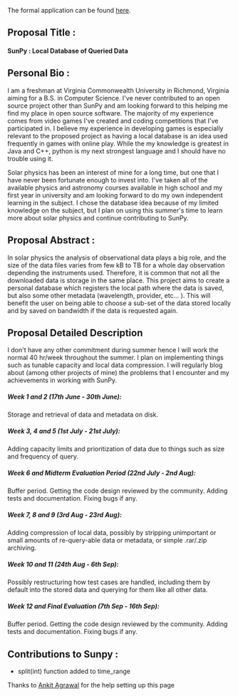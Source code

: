 The formal application can be found [here](https://google-melange.appspot.com/gsoc/proposal/review/google/gsoc2013/mattbates/7001#). 

## Proposal Title :

#### SunPy : Local Database of Queried Data

## Personal Bio :

I am a freshman at Virginia Commonwealth University in Richmond, Virginia aiming for a B.S. in Computer Science. I've never contributed to an open source project other than SunPy and am looking forward to this helping me find my place in open source software. The majority of my experience comes from video games I've created and coding competitions that I've participated in. I believe my experience in developing games is especially relevant to the proposed project as having a local database is an idea used frequently in games with online play. While the my knowledge is greatest in Java and C++, python is my next strongest language and I should have no trouble using it.

Solar physics has been an interest of mine for a long time, but one that I have never been fortunate enough to invest into. I've taken all of the available physics and astronomy courses available in high school and my first year in university and am looking forward to do my own independent learning in the subject. I chose the database idea because of my limited knowledge on the subject, but I plan on using this summer's time to learn more about solar physics and continue contributing to SunPy.

## Proposal Abstract :

In solar physics the analysis of observational data plays a big role, and the size of the data files varies from few kB to TB for a whole day observation depending the instruments used. Therefore, it is common that not all the downloaded data is storage in the same place. This project aims to create a personal database which registers the local path where the data is saved, but also some other metadata (wavelength, provider, etc... ). This will benefit the user on being able to choose a sub-set of the data stored locally and by saved on bandwidth if the data is requested again.

## Proposal Detailed Description 

I don't have any other commitment during summer hence I will work the normal 40 hr/week throughout the summer. I plan on implementing things such as tunable capacity and local data compression. I will regularly blog about (among other projects of mine) the problems that I encounter and my achievements in working with SunPy.

##### Week 1 and 2 (17th June - 30th June):
Storage and retrieval of data and metadata on disk.
 
##### Week 3, 4 and 5 (1st July - 21st July):
Adding capacity limits and prioritization of data due to things such as size and frequency of query.
 
##### Week 6 and Midterm Evaluation Period (22nd July - 2nd Aug):
Buffer period. Getting the code design reviewed by the community. Adding tests and documentation. Fixing bugs if any.
 
##### Week 7, 8 and 9 (3rd Aug - 23rd Aug):
Adding compression of local data, possibly by stripping unimportant or small amounts of re-query-able data or metadata, or simple .rar/.zip archiving.
 
##### Week 10 and 11 (24th Aug - 6th Sep):
Possibly restructuring how test cases are handled, including them by default into the stored data and querying for them like all other data.
 
##### Week 12 and Final Evaluation (7th Sep - 16th Sep):
Buffer period. Getting the code design reviewed by the community. Adding tests and documentation. Fixing bugs if any.  

## Contributions to Sunpy :

* split(int) function added to time_range 

Thanks to [Ankit Agrawal](https://github.com/sunpy/sunpy/wiki/GSoC-2013--Ankit-Agrawal) for the help setting up this page